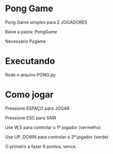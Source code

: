 # Pong Game
Pong Game simples para 2 JOGADORES
<p> Baixe a pasta: PongGame
<p> Necessário Pygame

#  Executando
Rode o arquivo PONG.py

# Como jogar
Pressione ESPAÇO para JOGAR
<p> Pressione ESC para SAIR
<p>Use W,S para controlar o 1º jogador (vermelho)
<p> Use UP, DOWN para controlar o 2º jogador (verde)
<p>O primeiro a fazer 6 pontos, vence.
